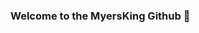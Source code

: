 ### Welcome to the MyersKing Github 👋

<!--
**MyersKing/MyersKing** is a ✨ _special_ ✨ repository because its `README.md` (this file) appears on your GitHub profile.

Here are some ideas to get you started:

- 🌱 Actualmente estoy estudiando Java
- ⚡ Apasionado a la programación
- 💥 Autodidacta 

